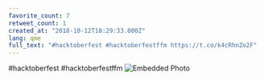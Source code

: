 ```yaml
---
favorite_count: 7
retweet_count: 1
created_at: "2018-10-12T18:29:33.000Z"
lang: qme
full_text: "#hacktoberfest #hacktoberfestffm https://t.co/k4cRhnZo2F"
---
```


#hacktoberfest #hacktoberfestffm
![Embedded Photo](https://twitter-media-coderbyheart.s3.eu-north-1.amazonaws.com/1050815751463063552-DpU_WXgWsAImgBB.jpg)
